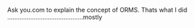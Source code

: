 Ask you.com to explain the concept of ORMS.
Thats what I did ...........................................mostly
